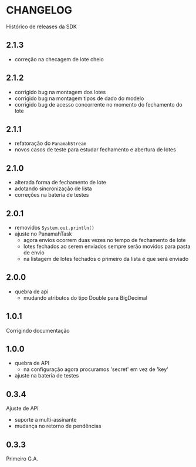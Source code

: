 # CHANGELOG

Histórico de releases da SDK

## 2.1.3

- correção na checagem de lote cheio

## 2.1.2

- corrigido bug na montagem dos lotes
- corrigido bug na montagem tipos de dado do modelo
- corrigido bug de acesso concorrente no momento do fechamento do lote

## 2.1.1

- refatoração do `PanamahStream`
- novos casos de teste para estudar fechamento e abertura de lotes

## 2.1.0

- alterada forma de fechamento de lote
- adotando sincronização de lista
- correções na bateria de testes

## 2.0.1

- removidos `System.out.println()`
- ajuste no PanamahTask
  - agora envios ocorrem duas vezes no tempo de fechamento de lote
  - lotes fechados ao serem enviados sempre serão movidos para pasta de envio
  - na listagem de lotes fechados o primeiro da lista é que será enviado 

## 2.0.0

- quebra de api
  - mudando atributos do tipo Double para BigDecimal

## 1.0.1

Corrigindo documentação

## 1.0.0

- quebra de API
  - na configuração agora procuramos 'secret' em vez de 'key'
- ajuste na bateria de testes

## 0.3.4

Ajuste de API

- suporte a multi-assinante
- mudança no retorno de pendências

## 0.3.3

Primeiro G.A.
